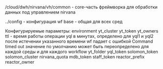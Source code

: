 /cloud/dwh/nirvana/vh/common - core-часть фреймворка для обработки данных под управлением nirvana

../config - конфигурация wf
    base -  общая для всех сред

Конфигурируемые параметры:
    environment
    yt_cluster
    yt_token
    yt_owners
    ttl -   время работы операции yql в минутах, определено для yql1 и yql2
            после истечении указанного времени wf падает с ошибкой Command timed out
            значение по умолчанию может быть переопределено для каждой среды и для каждого workflow
    yt_folder
    yql_token
    solomon_token
    solomon_cluster
    nirvana_quota
    mdb_token
    staff_token
    reactor_prefix
    reactor_owner
